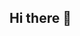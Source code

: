 ## Hi there 👋





<!--
**TheZoran/TheZoran** is a ✨ _special_ ✨ repository because its `README.md` (this file) appears on your GitHub profile.

Here are some ideas to get you started:

- 🔭 I’m currently working on ...
- 🌱 I’m currently learning ...
- 👯 I’m looking to collaborate on ...
- 🤔 I’m looking for help with ...
- 💬 Ask me about ...
- 📫 How to reach me: ...
- 😄 Pronouns: ...
- ⚡ Fun fact: ...

📫 How to reach me: 
👯 I’m looking to collaborate on new projects as a freelancer.

My recent projects included working on:
- Ruby on Rails (Upgrade project from Rails 2 -> 7.2)
- Angular JS Mobile PWA
- Xamarin Mobile App Development
- .NET Xamarin -> MAUI Upgrade Project
- In my free time i prototype & learn new things mostly with .NET MAUI & Web

-->
